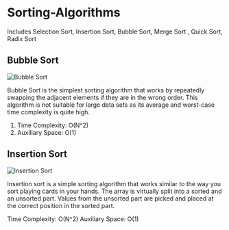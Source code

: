 # Sorting-Algorithms
Includes Selection Sort, Insertion Sort, Bubble Sort, Merge Sort , Quick Sort, Radix Sort


## Bubble Sort 
![Bubble Sort](https://www.w3resource.com/w3r_images/bubble-short.png "Bubble Sort")

Bubble Sort is the simplest sorting algorithm that works by repeatedly swapping the adjacent elements if they are in the wrong order. This algorithm is not suitable for large data sets as its average and worst-case time complexity is quite high.

1) Time Complexity: O(N^2)
2) Auxiliary Space: O(1)

## Insertion Sort
![Insertion Sort](https://media.geeksforgeeks.org/wp-content/uploads/insertion_sort-recursion.png "Insertion Sort")

Insertion sort is a simple sorting algorithm that works similar to the way you sort playing cards in your hands. The array is virtually split into a sorted and an unsorted part. Values from the unsorted part are picked and placed at the correct position in the sorted part.

Time Complexity: O(N^2) 
Auxiliary Space: O(1)
